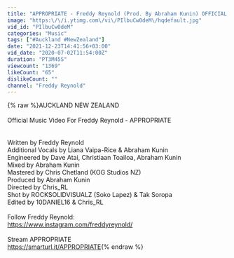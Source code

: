 ```yaml
---
title: "APPROPRIATE - Freddy Reynold (Prod. By Abraham Kunin) OFFICIAL MUSIC VIDEO"
image: "https:\/\/i.ytimg.com\/vi\/PIlbuCw0deM\/hqdefault.jpg"
vid_id: "PIlbuCw0deM"
categories: "Music"
tags: ["#Auckland #NewZealand"]
date: "2021-12-23T14:41:56+03:00"
vid_date: "2020-07-02T11:54:00Z"
duration: "PT3M45S"
viewcount: "1369"
likeCount: "65"
dislikeCount: ""
channel: "Freddy Reynold"
---
```

{% raw %}AUCKLAND NEW ZEALAND<br /><br />Official Music Video For Freddy Reynold - APPROPRIATE<br /><br /><br />Written by Freddy Reynold<br />Additional Vocals by Liana Vaipa-Rice &amp; Abraham Kunin<br />Engineered by Dave Atai, Christiaan Toailoa, Abraham Kunin <br />Mixed by Abraham Kunin<br />Mastered by Chris Chetland (KOG Studios NZ)<br />Produced by Abraham Kunin<br />Directed by Chris_RL<br />Shot by ROCKSOLIDVISUALZ (Soko Lapez) &amp; Tak Soropa<br />Edited by 10DANIEL16 &amp; Chris_RL<br /><br />Follow Freddy Reynold:<br /><a rel="nofollow" target="blank" href="https://www.instagram.com/freddyreynold/">https://www.instagram.com/freddyreynold/</a><br /><br />Stream APPROPRIATE<br /> <a rel="nofollow" target="blank" href="https://smarturl.it/APPROPRIATE">https://smarturl.it/APPROPRIATE</a>{% endraw %}
